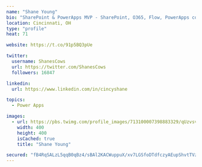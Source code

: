 ```yaml
---
name: "Shane Young"
bio: "SharePoint & PowerApps MVP - SharePoint, O365, Flow, PowerApps consulting? @PowerApps911 | Pure Snark? You found it."
location: Cincinnati, OH
type: "profile"
heat: 71

website: https://t.co/91p5BQ3pUe

twitter:
  username: ShanesCows
  url: https://twitter.com/ShanesCows
  followers: 16847

linkedin:
  url: https://www.linkedin.com/in/cincyshane

topics:
  - Power Apps

images:
  - url: https://pbs.twimg.com/profile_images/713100007398883329/qUzvsvQ3_400x400.jpg
    width: 400
    height: 400
    isCached: true
    title: "Shane Young"

secured: "fB4RqSALzL5qqB0qBz4/sBAl2KACWuppuX/xv7LGSfoDTdfczyAEupShvtTVzi5VS8EQFY3ls6T2PPOtTcocEDccMBfrTQpvaLVxIWHmpm+zKEaA7BCs7X+C4uZ33f8XE+Kvg1iyt5stRvY1aM3kMyryomKzeEcElvt/sjXRitgIBxS27UN0xI7rqyVdJtyVLmxjT2KsGJQWfmbjIMzs6kre4mwQrine1bruBGCpLH6PYbKM4mz1NbiymS0Zi/Lo494iG4T3EJxTw6tuUpDPofrcfuA4JdtNLfJqrrLCXCTaqnm9FYMRB5KclO1XAlErs9acd1pEeMYGxHMBj0AIINdd8HcSRD6BnINChcM3JxIEb/G2lAS+YkiH9jC0ljuJRKGFXuGGglh3PaHjE13nEyvcae7nMcYYyHnKqQgTRzY=;0CoWwQruxmmuF9PjVV/U8Q=="
---
```


